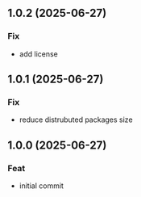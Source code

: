 ## 1.0.2 (2025-06-27)

### Fix

- add license

## 1.0.1 (2025-06-27)

### Fix

- reduce distrubuted packages size

## 1.0.0 (2025-06-27)

### Feat

- initial commit
